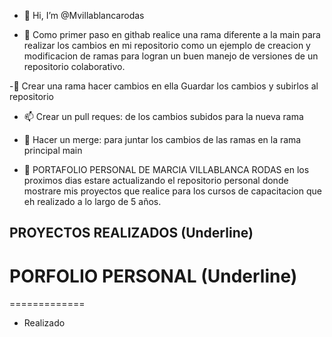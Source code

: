 - 👋 Hi, I’m @Mvillablancarodas

- 👀 Como primer paso en githab realice una rama diferente a la main para realizar los cambios en mi repositorio como un ejemplo de creacion y modificacion de ramas para logran un buen manejo de versiones de un repositorio colaborativo.



-🌱  Crear una rama 
       hacer cambios en ella 
       Guardar los cambios y subirlos al repositorio 

- 📫  Crear un pull reques: de los cambios subidos para la nueva rama

-   💞️    Hacer un merge: para juntar los cambios de las ramas en la rama principal main 
 
 

- 👀 PORTAFOLIO PERSONAL DE MARCIA VILLABLANCA RODAS en los proximos dias estare actualizando el repositorio personal donde mostrare mis proyectos que realice para los cursos de capacitacion que eh realizado a lo largo de 5 años.

## PROYECTOS REALIZADOS (Underline)

# PORFOLIO PERSONAL (Underline)
=============

- Realizado 

<!---
Mvillablancarodas/Mvillablancarodas is a ✨ special ✨ repository because its `README.md` (this file) appears on your GitHub profile.
You can click the Preview link to take a look at your changes.
--->
